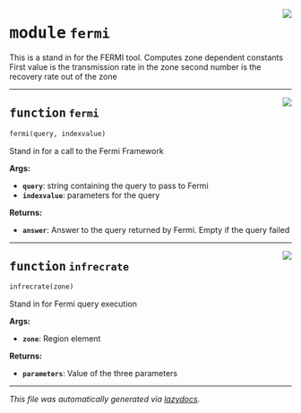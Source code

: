 <!-- markdownlint-disable -->

<a href="../../facsimile/fermi.py#L0"><img align="right" style="float:right;" src="https://img.shields.io/badge/-source-cccccc?style=flat-square"></a>

# <kbd>module</kbd> `fermi`
This is a stand in for the FERMI tool. Computes  zone dependent constants First value is the transmission rate in the zone second number is the recovery rate out of the zone 


---

<a href="../../facsimile/fermi.py#L8"><img align="right" style="float:right;" src="https://img.shields.io/badge/-source-cccccc?style=flat-square"></a>

## <kbd>function</kbd> `fermi`

```python
fermi(query, indexvalue)
```

Stand in for a call to the Fermi Framework 

**Args:**
 
 - <b>`query`</b>:  string containing the query to pass to Fermi 
 - <b>`indexvalue`</b>:  parameters for the query 

**Returns:**
 
 - <b>`answer`</b>:  Answer to the query returned by Fermi. Empty if the query failed 


---

<a href="../../facsimile/fermi.py#L22"><img align="right" style="float:right;" src="https://img.shields.io/badge/-source-cccccc?style=flat-square"></a>

## <kbd>function</kbd> `infrecrate`

```python
infrecrate(zone)
```

Stand in for Fermi query execution 

**Args:**
 
 - <b>`zone`</b>:  Region element 

**Returns:**
 
 - <b>`parameters`</b>:  Value of the three parameters 




---

_This file was automatically generated via [lazydocs](https://github.com/ml-tooling/lazydocs)._
